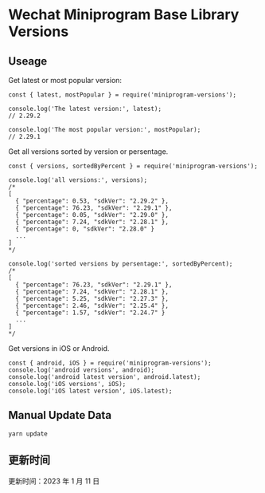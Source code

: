 
# Wechat Miniprogram Base Library Versions

## Useage

Get latest or most popular version:

```;
const { latest, mostPopular } = require('miniprogram-versions');

console.log('The latest version:', latest);
// 2.29.2

console.log('The most popular version:', mostPopular);
// 2.29.1

```

Get all versions sorted by version or persentage.

```
const { versions, sortedByPercent } = require('miniprogram-versions');

console.log('all versions:', versions);
/*
[
  { "percentage": 0.53, "sdkVer": "2.29.2" },
  { "percentage": 76.23, "sdkVer": "2.29.1" },
  { "percentage": 0.05, "sdkVer": "2.29.0" },
  { "percentage": 7.24, "sdkVer": "2.28.1" },
  { "percentage": 0, "sdkVer": "2.28.0" }
  ...
]
*/

console.log('sorted versions by persentage:', sortedByPercent);
/*
[
  { "percentage": 76.23, "sdkVer": "2.29.1" },
  { "percentage": 7.24, "sdkVer": "2.28.1" },
  { "percentage": 5.25, "sdkVer": "2.27.3" },
  { "percentage": 2.46, "sdkVer": "2.25.4" },
  { "percentage": 1.57, "sdkVer": "2.24.7" }
  ...
]
*/
```

Get versions in iOS or Android.

```
const { android, iOS } = require('miniprogram-versions');
console.log('android versions', android);
console.log('android latest version', android.latest);
console.log('iOS versions', iOS);
console.log('iOS latest version', iOS.latest);
```

## Manual Update Data

```
yarn update
```

## 更新时间

更新时间：2023 年 1 月 11 日
